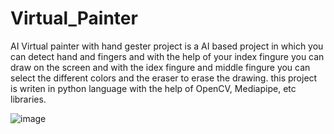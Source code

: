 # Virtual_Painter
AI Virtual painter with hand gester project is a AI based project in which you can detect hand and fingers and with the help of your index fingure you can draw on the screen and with the idex fingure and middle fingure you can select the different colors and the eraser to erase the drawing. this project is writen in python language with the help of OpenCV, Mediapipe, etc libraries.

![image](https://user-images.githubusercontent.com/107706189/200386037-c57a7233-7513-4afb-9e91-65c64e74b293.png)
